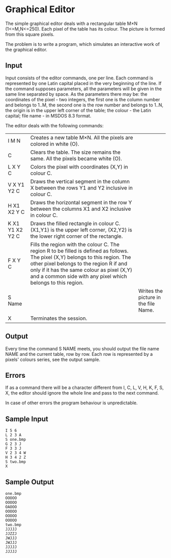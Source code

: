 Graphical Editor
================

The simple graphical editor deals with a rectangular table M×N (1<=M,N<=250).
Each pixel of the table has its colour. The picture is formed from this square
pixels.

The problem is to write a program, which simulates an interactive work of the
graphical editor.

Input
-----

Input consists of the editor commands, one per line. Each command is represented
by one Latin capital placed in the very beginning of the line. If the command
supposes parameters, all the parameters will be given in the same line separated
by space. As the parameters there may be: the coordinates of the pixel - two
integers, the first one is the column number and belongs to 1..M, the second one
is the row number and belongs to 1..N, the origin is in the upper left corner of
the table; the colour - the Latin capital; file name - in MSDOS 8.3 format.

The editor deals with the following commands:

<table>
  <tr>
    <td>I M N</td>
    <td>Creates a new table M×N. All the pixels are colored in white (O).</td>
  </tr>
  <tr>
    <td>C</td>
    <td>Clears the table. The size remains the same. All the pixels became white
      (O).</td>
  </tr>
  <tr>
    <td>L X Y C</td>
    <td>Colors the pixel with coordinates (X,Y) in colour C.</td>
  </tr>
  <tr>
    <td>V X Y1 Y2 C</td>
    <td>Draws the vertical segment in the column X between the rows Y1 and Y2
      inclusive in colour C.</td>
  </tr>
  <tr>
    <td>H X1 X2 Y C</td>
    <td>Draws the horizontal segment in the row Y between the columns X1 and X2
      inclusive in colour C.</td>
  </tr>
  <tr>
    <td>K X1 Y1 X2 Y2 C</td>
    <td>Draws the filled rectangle in colour C. (X1,Y1) is the upper left
      corner, (X2,Y2) is the lower right corner of the rectangle.</td>
  </tr>
  <tr>
    <td>F X Y C</td>
    <td>Fills the region with the colour C. The region R to be filled is defined
      as follows. The pixel (X,Y) belongs to this region. The other pixel
      belongs to the region R if and only if it has the same colour as pixel
      (X,Y) and a common side with any pixel which belongs to this region.</td>
  </tr>
  <tr>
    <td>S Name<td>
    <td>Writes the picture in the file Name.</td>
  </tr>
  <tr>
    <td>X</td>
    <td>Terminates the session.</td>
  </tr>
</table>

Output
------

Every time the command S NAME meets, you should output the file name NAME and
the current table, row by row. Each row is represented by a pixels' colours
series, see the output sample.

Errors
------

If as a command there will be a character different from I, C, L, V, H, K, F, S,
X, the editor should ignore the whole line and pass to the next command.

In case of other errors the program behaviour is unpredictable.

Sample Input
------------

    I 5 6
    L 2 3 A
    S one.bmp
    G 2 3 J
    F 3 3 J
    V 2 3 4 W
    H 3 4 2 Z
    S two.bmp
    X

Sample Output
-------------

    one.bmp
    OOOOO
    OOOOO
    OAOOO
    OOOOO
    OOOOO
    OOOOO
    two.bmp
    JJJJJ
    JJZZJ
    JWJJJ
    JWJJJ
    JJJJJ
    JJJJJ

